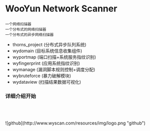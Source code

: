 # WooYun Network Scanner
###  
    一个网络扫描器
    一个分布式的网络扫描器
    一个分布式的异步网络扫描器
* thorns_project (分布式异步队列系统)
* wydomain (目标系统信息收集组件)
* wyportmap (端口扫描+系统服务指纹识别)
* wyfingerprint (应用系统指纹识别)
* wymanage (漏洞脚本规则控制+调度分配)
* wybruteforce (暴力破解模块)
* wydataview (扫描结果数据可视化)
  
  
### 详细介绍开始
  <br />
  <br />
  <br />
![github](http://www.wyscan.com/resources/img/logo.png "github")
